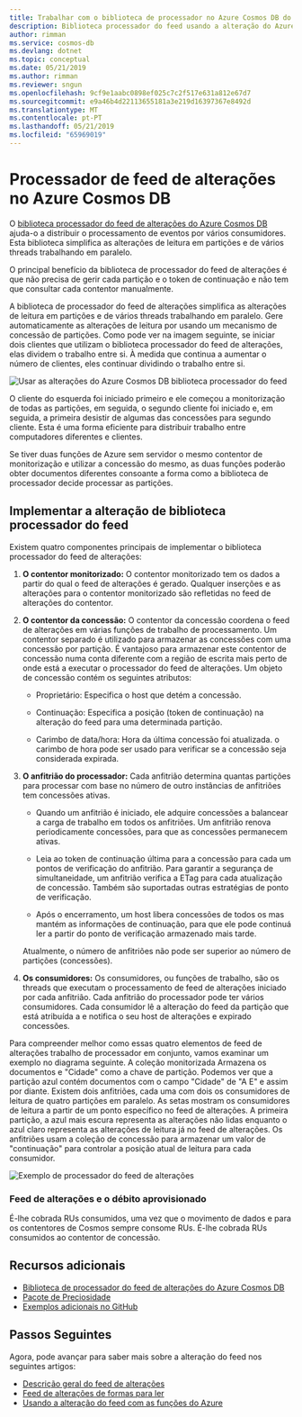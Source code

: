 ```yaml
---
title: Trabalhar com o biblioteca de processador no Azure Cosmos DB do feed de alterações
description: Biblioteca processador do feed usando a alteração do Azure Cosmos DB.
author: rimman
ms.service: cosmos-db
ms.devlang: dotnet
ms.topic: conceptual
ms.date: 05/21/2019
ms.author: rimman
ms.reviewer: sngun
ms.openlocfilehash: 9cf9e1aabc0898ef025c7c2f517e631a812e67d7
ms.sourcegitcommit: e9a46b4d22113655181a3e219d16397367e8492d
ms.translationtype: MT
ms.contentlocale: pt-PT
ms.lasthandoff: 05/21/2019
ms.locfileid: "65969019"
---
```

# <a name="change-feed-processor-in-azure-cosmos-db"></a>Processador de feed de alterações no Azure Cosmos DB 

O [biblioteca processador do feed de alterações do Azure Cosmos DB](sql-api-sdk-dotnet-changefeed.md) ajuda-o a distribuir o processamento de eventos por vários consumidores. Esta biblioteca simplifica as alterações de leitura em partições e de vários threads trabalhando em paralelo.

O principal benefício da biblioteca de processador do feed de alterações é que não precisa de gerir cada partição e o token de continuação e não tem que consultar cada contentor manualmente.

A biblioteca de processador do feed de alterações simplifica as alterações de leitura em partições e de vários threads trabalhando em paralelo. Gere automaticamente as alterações de leitura por usando um mecanismo de concessão de partições. Como pode ver na imagem seguinte, se iniciar dois clientes que utilizam o biblioteca processador do feed de alterações, elas dividem o trabalho entre si. À medida que continua a aumentar o número de clientes, eles continuar dividindo o trabalho entre si.

![Usar as alterações do Azure Cosmos DB biblioteca processador do feed](./media/change-feed-processor/change-feed-output.png)

O cliente do esquerda foi iniciado primeiro e ele começou a monitorização de todas as partições, em seguida, o segundo cliente foi iniciado e, em seguida, a primeira desistir de algumas das concessões para segundo cliente. Esta é uma forma eficiente para distribuir trabalho entre computadores diferentes e clientes.

Se tiver duas funções de Azure sem servidor o mesmo contentor de monitorização e utilizar a concessão do mesmo, as duas funções poderão obter documentos diferentes consoante a forma como a biblioteca de processador decide processar as partições.

## <a name="implementing-the-change-feed-processor-library"></a>Implementar a alteração de biblioteca processador do feed

Existem quatro componentes principais de implementar o biblioteca processador do feed de alterações: 

1. **O contentor monitorizado:** O contentor monitorizado tem os dados a partir do qual o feed de alterações é gerado. Qualquer inserções e as alterações para o contentor monitorizado são refletidas no feed de alterações do contentor.

1. **O contentor da concessão:** O contentor da concessão coordena o feed de alterações em várias funções de trabalho de processamento. Um contentor separado é utilizado para armazenar as concessões com uma concessão por partição. É vantajoso para armazenar este contentor de concessão numa conta diferente com a região de escrita mais perto de onde está a executar o processador do feed de alterações. Um objeto de concessão contém os seguintes atributos:

   * Proprietário: Especifica o host que detém a concessão.

   * Continuação: Especifica a posição (token de continuação) na alteração do feed para uma determinada partição.

   * Carimbo de data/hora: Hora da última concessão foi atualizada. o carimbo de hora pode ser usado para verificar se a concessão seja considerada expirada.

1. **O anfitrião do processador:** Cada anfitrião determina quantas partições para processar com base no número de outro instâncias de anfitriões tem concessões ativas.

   * Quando um anfitrião é iniciado, ele adquire concessões a balancear a carga de trabalho em todos os anfitriões. Um anfitrião renova periodicamente concessões, para que as concessões permanecem ativas.

   * Leia ao token de continuação última para a concessão para cada um pontos de verificação do anfitrião. Para garantir a segurança de simultaneidade, um anfitrião verifica a ETag para cada atualização de concessão. Também são suportadas outras estratégias de ponto de verificação.

   * Após o encerramento, um host libera concessões de todos os mas mantém as informações de continuação, para que ele pode continuá ler a partir do ponto de verificação armazenado mais tarde.

   Atualmente, o número de anfitriões não pode ser superior ao número de partições (concessões).

1. **Os consumidores:** Os consumidores, ou funções de trabalho, são os threads que executam o processamento de feed de alterações iniciado por cada anfitrião. Cada anfitrião do processador pode ter vários consumidores. Cada consumidor lê a alteração do feed da partição que está atribuída a e notifica o seu host de alterações e expirado concessões.

Para compreender melhor como essas quatro elementos de feed de alterações trabalho de processador em conjunto, vamos examinar um exemplo no diagrama seguinte. A coleção monitorizada Armazena os documentos e "Cidade" como a chave de partição. Podemos ver que a partição azul contém documentos com o campo "Cidade" de "A E" e assim por diante. Existem dois anfitriões, cada uma com dois os consumidores de leitura de quatro partições em paralelo. As setas mostram os consumidores de leitura a partir de um ponto específico no feed de alterações. A primeira partição, a azul mais escura representa as alterações não lidas enquanto o azul claro representa as alterações de leitura já no feed de alterações. Os anfitriões usam a coleção de concessão para armazenar um valor de "continuação" para controlar a posição atual de leitura para cada consumidor.

![Exemplo de processador do feed de alterações](./media/change-feed-processor/changefeedprocessor.png)

### <a name="change-feed-and-provisioned-throughput"></a>Feed de alterações e o débito aprovisionado

É-lhe cobrada RUs consumidos, uma vez que o movimento de dados e para os contentores de Cosmos sempre consome RUs. É-lhe cobrada RUs consumidos ao contentor de concessão.

## <a name="additional-resources"></a>Recursos adicionais

* [Biblioteca de processador do feed de alterações do Azure Cosmos DB](sql-api-sdk-dotnet-changefeed.md)
* [Pacote de Preciosidade](https://www.nuget.org/packages/Microsoft.Azure.DocumentDB.ChangeFeedProcessor/)
* [Exemplos adicionais no GitHub](https://github.com/Azure/azure-documentdb-dotnet/tree/master/samples/ChangeFeedProcessor)

## <a name="next-steps"></a>Passos Seguintes

Agora, pode avançar para saber mais sobre a alteração do feed nos seguintes artigos:

* [Descrição geral do feed de alterações](change-feed.md)
* [Feed de alterações de formas para ler](read-change-feed.md)
* [Usando a alteração do feed com as funções do Azure](change-feed-functions.md)
